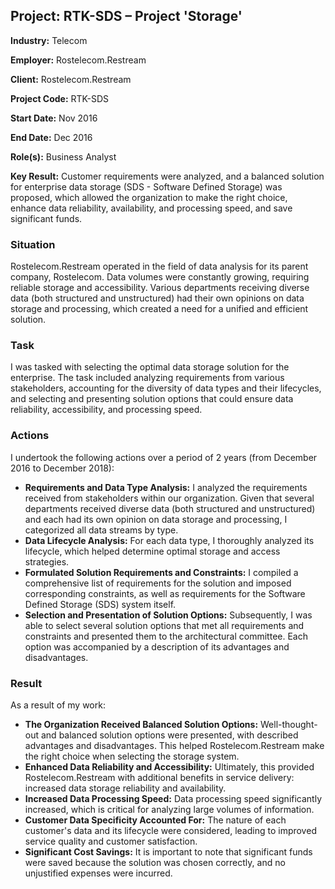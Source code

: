 ## Project: RTK-SDS – Project 'Storage'

**Industry:** Telecom

**Employer:** Rostelecom.Restream

**Client:** Rostelecom.Restream

**Project Code:** RTK-SDS

**Start Date:** Nov 2016

**End Date:** Dec 2016

**Role(s):** Business Analyst

**Key Result:** Customer requirements were analyzed, and a balanced solution for enterprise data storage (SDS - Software Defined Storage) was proposed, which allowed the organization to make the right choice, enhance data reliability, availability, and processing speed, and save significant funds.

### Situation
Rostelecom.Restream operated in the field of data analysis for its parent company, Rostelecom. Data volumes were constantly growing, requiring reliable storage and accessibility. Various departments receiving diverse data (both structured and unstructured) had their own opinions on data storage and processing, which created a need for a unified and efficient solution.

### Task
I was tasked with selecting the optimal data storage solution for the enterprise. The task included analyzing requirements from various stakeholders, accounting for the diversity of data types and their lifecycles, and selecting and presenting solution options that could ensure data reliability, accessibility, and processing speed.

### Actions
I undertook the following actions over a period of 2 years (from December 2016 to December 2018):
* **Requirements and Data Type Analysis:** I analyzed the requirements received from stakeholders within our organization. Given that several departments received diverse data (both structured and unstructured) and each had its own opinion on data storage and processing, I categorized all data streams by type.
* **Data Lifecycle Analysis:** For each data type, I thoroughly analyzed its lifecycle, which helped determine optimal storage and access strategies.
* **Formulated Solution Requirements and Constraints:** I compiled a comprehensive list of requirements for the solution and imposed corresponding constraints, as well as requirements for the Software Defined Storage (SDS) system itself.
* **Selection and Presentation of Solution Options:** Subsequently, I was able to select several solution options that met all requirements and constraints and presented them to the architectural committee. Each option was accompanied by a description of its advantages and disadvantages.

### Result
As a result of my work:
* **The Organization Received Balanced Solution Options:** Well-thought-out and balanced solution options were presented, with described advantages and disadvantages. This helped Rostelecom.Restream make the right choice when selecting the storage system.
* **Enhanced Data Reliability and Accessibility:** Ultimately, this provided Rostelecom.Restream with additional benefits in service delivery: increased data storage reliability and availability.
* **Increased Data Processing Speed:** Data processing speed significantly increased, which is critical for analyzing large volumes of information.
* **Customer Data Specificity Accounted For:** The nature of each customer's data and its lifecycle were considered, leading to improved service quality and customer satisfaction.
* **Significant Cost Savings:** It is important to note that significant funds were saved because the solution was chosen correctly, and no unjustified expenses were incurred.


